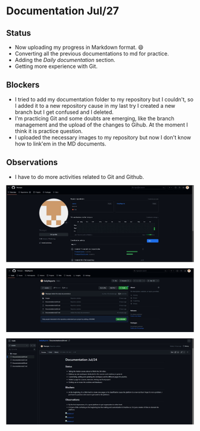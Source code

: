 # Documentation Jul/27

## Status

* Now uploading my progress in Markdown format. :smile:
* Converting all the previous documentations to md for practice.
* Adding the *Daily documentation* section.
* Getting more experience with Git.

## Blockers 

* I tried to add my documentation folder to my repository but I couldn't, so I added it to a new repository cause in my last try I created a new branch but I get confused and I deleted.
* I'm practicing Git and some doubts are emerging, like the branch management and the upload of the changes to Gihub. At the moment I think it is practice question.
* I uploaded the necessary images to my repository but now I don't know how to link'em in the MD documents.

## Observations

* I have to do more activities related to Git and Github.


![evidence1](Images/Jul271.jpg "Repositorios creados momentáneamente")

![evidence1](Images/Jul272.jpg "Repositorio de documentación")

![evidence1](Images/Jul273.jpg "Error al añadir imágenes con la plataforma")
